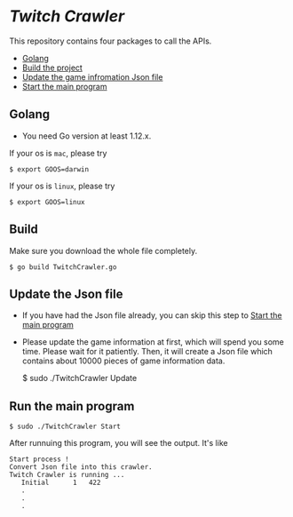 # *_Twitch Crawler_*

This repository contains four packages to call the APIs.

* [Golang](#golang)
* [Build the project](#build)
* [Update the game infromation Json file](#update-the-json-file)
* [Start the main program](#run-the-main-program)

## Golang

* You need Go version at least 1.12.x.

If your os is `mac`, please try
```
$ export GOOS=darwin
```
If your os is `linux`, please try
```
$ export GOOS=linux
```

## Build

Make sure you download the whole file completely.

    $ go build TwitchCrawler.go

## Update the Json file

* If you have had the Json file already, you can skip this step to [Start the main program](#run-the-main-program)
* Please update the game information at first, which will spend you some time.
Please wait for it patiently. Then, it will create a Json file which contains about 10000
pieces of game information data.

    $ sudo ./TwitchCrawler Update

## Run the main program

    $ sudo ./TwitchCrawler Start

After runnuing this program, you will see the output.
It's like
```
Start process !
Convert Json file into this crawler.
Twitch Crawler is running ...
   Initial      1   422
   .
   .
   .
```
